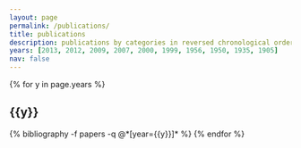 ```yaml
---
layout: page
permalink: /publications/
title: publications
description: publications by categories in reversed chronological order. generated by jekyll-scholar.
years: [2013, 2012, 2009, 2007, 2000, 1999, 1956, 1950, 1935, 1905]
nav: false
---
```


<div class="publications">

{% for y in page.years %}
  <h2 class="year">{{y}}</h2>
  {% bibliography -f papers -q @*[year={{y}}]* %}
{% endfor %}

</div>
